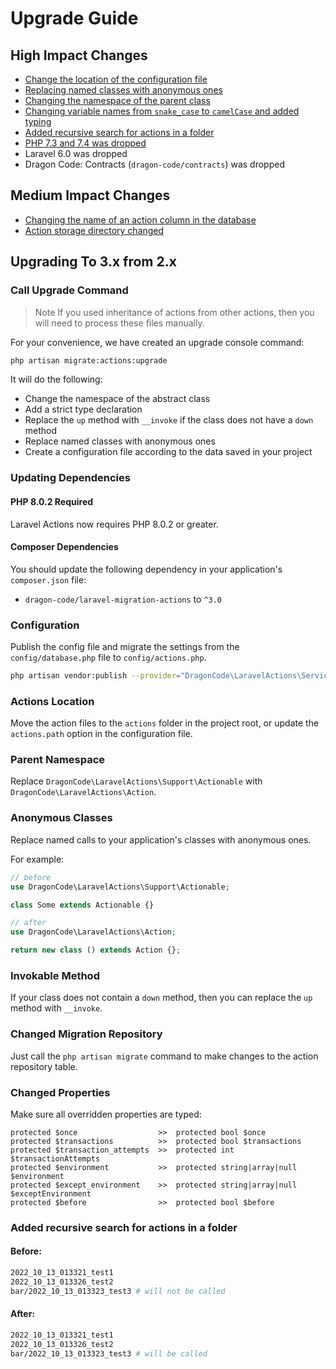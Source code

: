 # Upgrade Guide

## High Impact Changes

- [Change the location of the configuration file](#configuration)
- [Replacing named classes with anonymous ones](#anonymous-classes)
- [Changing the namespace of the parent class](#parent-namespace)
- [Changing variable names from `snake_case` to `camelCase` and added typing](#changed-properties)
- [Added recursive search for actions in a folder](#added-recursive-search-for-actions-in-a-folder)
- [PHP 7.3 and 7.4 was dropped](#php-802-required)
- Laravel 6.0 was dropped
- Dragon Code: Contracts (`dragon-code/contracts`) was dropped

## Medium Impact Changes

- [Changing the name of an action column in the database](#changed-migration-repository)
- [Action storage directory changed](#actions-location)

## Upgrading To 3.x from 2.x

### Call Upgrade Command

> Note
> If you used inheritance of actions from other actions, then you will need to process these files manually.

For your convenience, we have created an upgrade console command:

```bash
php artisan migrate:actions:upgrade
```

It will do the following:

- Change the namespace of the abstract class
- Add a strict type declaration
- Replace the `up` method with `__invoke` if the class does not have a `down` method
- Replace named classes with anonymous ones
- Create a configuration file according to the data saved in your project

### Updating Dependencies

#### PHP 8.0.2 Required

Laravel Actions now requires PHP 8.0.2 or greater.

#### Composer Dependencies

You should update the following dependency in your application's `composer.json` file:

- `dragon-code/laravel-migration-actions` to `^3.0`

### Configuration

Publish the config file and migrate the settings from the `config/database.php` file to `config/actions.php`.

```bash
php artisan vendor:publish --provider="DragonCode\LaravelActions\ServiceProvider"
```

### Actions Location

Move the action files to the `actions` folder in the project root, or update the `actions.path` option in the configuration file.

### Parent Namespace

Replace `DragonCode\LaravelActions\Support\Actionable` with `DragonCode\LaravelActions\Action`.

### Anonymous Classes

Replace named calls to your application's classes with anonymous ones.

For example:

```php
// before
use DragonCode\LaravelActions\Support\Actionable;

class Some extends Actionable {}

// after
use DragonCode\LaravelActions\Action;

return new class () extends Action {};
```

### Invokable Method

If your class does not contain a `down` method, then you can replace the `up` method with `__invoke`.

### Changed Migration Repository

Just call the `php artisan migrate` command to make changes to the action repository table.

### Changed Properties

Make sure all overridden properties are typed:

```
protected $once                  >>  protected bool $once
protected $transactions          >>  protected bool $transactions
protected $transaction_attempts  >>  protected int $transactionAttempts
protected $environment           >>  protected string|array|null $environment
protected $except_environment    >>  protected string|array|null $exceptEnvironment
protected $before                >>  protected bool $before
```

### Added recursive search for actions in a folder

#### Before:

```bash
2022_10_13_013321_test1
2022_10_13_013326_test2
bar/2022_10_13_013323_test3 # will not be called
```

#### After:

```bash
2022_10_13_013321_test1
2022_10_13_013326_test2
bar/2022_10_13_013323_test3 # will be called
```
